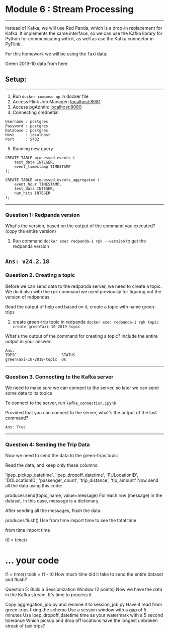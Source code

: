 # Module 6 : Stream Processing
---
Instead of Kafka, we will use Red Panda, which is a drop-in replacement for Kafka. It implements the same interface, so we can use the Kafka library for Python for communicating with it, as well as use the Kafka connector in PyFlink.

For this homework we will be using the Taxi data:

Green 2019-10 data from here

## Setup: 
---
1. Run ```docker compose up``` in docker file
2. Access Flink Job Manager: [localhost:8081](http://localhost:8081)
3. Access pgAdmin: [localhost:8080](http://localhost:8080)
4. Connecting crednetial 
```
Username : postgres
Password : postgres
Database : postgres
Host     : localhost
Port     : 5432
```
5. Running new query
```
CREATE TABLE processed_events (
    test_data INTEGER,
    event_timestamp TIMESTAMP
);

CREATE TABLE processed_events_aggregated (
    event_hour TIMESTAMP,
    test_data INTEGER,
    num_hits INTEGER 
);
```
---
### Question 1: Redpanda version

What's the version, based on the output of the command you executed? (copy the entire version)

1. Run command ```docker exec redpanda-1 rpk --version``` to get the redpanda version

```Ans: v24.2.18 ```
---

### Question 2. Creating a topic
Before we can send data to the redpanda server, we need to create a topic. We do it also with the rpk command we used previously for figuring out the version of redpandas.

Read the output of help and based on it, create a topic with name green-trips

1. create green-trip topic in redpanda ```docker exec redpanda-1 rpk topic create greenTaxi-10-2019-topic```

What's the output of the command for creating a topic? Include the entire output in your answer.

```
Ans:
TOPIC                    STATUS
greenTaxi-10-2019-topic  OK
```

---

### Question 3. Connecting to the Kafka server
We need to make sure we can connect to the server, so later we can send some data to its topics

To connect to the server, run ```kafka_connection.ipynb```

Provided that you can connect to the server, what's the output of the last command?

```Ans: True```

---

### Question 4: Sending the Trip Data
Now we need to send the data to the green-trips topic

Read the data, and keep only these columns:

'lpep_pickup_datetime',
'lpep_dropoff_datetime',
'PULocationID',
'DOLocationID',
'passenger_count',
'trip_distance',
'tip_amount'
Now send all the data using this code:

producer.send(topic_name, value=message)
For each row (message) in the dataset. In this case, message is a dictionary.

After sending all the messages, flush the data:

producer.flush()
Use from time import time to see the total time

from time import time

t0 = time()

# ... your code

t1 = time()
took = t1 - t0
How much time did it take to send the entire dataset and flush?

Question 5: Build a Sessionization Window (2 points)
Now we have the data in the Kafka stream. It's time to process it.

Copy aggregation_job.py and rename it to session_job.py
Have it read from green-trips fixing the schema
Use a session window with a gap of 5 minutes
Use lpep_dropoff_datetime time as your watermark with a 5 second tolerance
Which pickup and drop off locations have the longest unbroken streak of taxi trips?